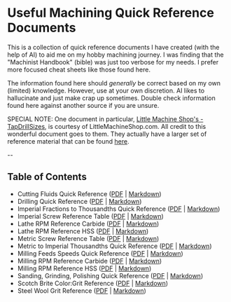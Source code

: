 # Useful Machining Quick Reference Documents

This is a collection of quick reference documents I have created (with the help of AI) to aid me on my hobby machining journey. I was finding that the "Machinist Handbook" (bible) was just too verbose for my needs. I prefer more focused cheat sheets like those found here.

The information found here should _generally_ be correct based on my own (limited) knowledge. However, use at your own discretion. AI likes to hallucinate and just make crap up sometimes. Double check information found here against another source if you are unsure.

SPECIAL NOTE: One document in particular, [Little Machine Shop's - TapDrillSizes](Little%20Machine%20Shop's%20-%20TapDrillSizes.pdf), is courtesy of LittleMachineShop.com. All credit to this wonderful document goes to them. They actually have a larger set of reference material that can be found [here](https://littlemachineshop.com/info/business_resources.php?ID=1343147249&CAT=1).

--

## Table of Contents

- Cutting Fluids Quick Reference ([PDF](Cutting%20Fluids%20Quick%20Reference.pdf) | [Markdown](md/Cutting%20Fluids%20Quick%20Reference.md))
- Drilling Quick Reference ([PDF](Drilling%20Quick%20Reference.pdf) | [Markdown](md/Drilling%20Quick%20Reference.md))
- Imperial Fractions to Thousandths Quick Reference ([PDF](Imperial%20Fractions%20to%20Thousandths%20Quick%20Reference.pdf) | [Markdown](md/Imperial%20Fractions%20to%20Thousandths%20Quick%20Reference.md))
- Imperial Screw Reference Table ([PDF](Imperial%20Screw%20Reference%20Table.pdf) | [Markdown](md/Imperial%20Screw%20Reference%20Table.md))
- Lathe RPM Reference Carbide ([PDF](Lathe%20RPM%20Reference%20Carbide.pdf) | [Markdown](md/Lathe%20RPM%20Reference%20Carbide.md))
- Lathe RPM Reference HSS ([PDF](Lathe%20RPM%20Reference%20HSS.pdf) | [Markdown](md/Lathe%20RPM%20Reference%20HSS.md))
- Metric Screw Reference Table ([PDF](Metric%20Screw%20Reference%20Table.pdf) | [Markdown](md/Metric%20Screw%20Reference%20Table.md))
- Metric to Imperial Thousandths Quick Reference ([PDF](Metric%20to%20Imperial%20Thousandths%20Quick%20Reference.pdf) | [Markdown](md/Metric%20to%20Imperial%20Thousandths%20Quick%20Reference.md))
- Milling Feeds Speeds Quick Reference ([PDF](Milling%20Feeds%20Speeds%20Quick%20Reference.pdf) | [Markdown](md/Milling%20Feeds%20Speeds%20Quick%20Reference.md))
- Milling RPM Reference Carbide ([PDF](Milling%20RPM%20Reference%20Carbide.pdf) | [Markdown](md/Milling%20RPM%20Reference%20Carbide.md))
- Milling RPM Reference HSS ([PDF](Milling%20RPM%20Reference%20HSS.pdf) | [Markdown](md/Milling%20RPM%20Reference%20HSS.md))
- Sanding, Grinding, Polishing Quick Reference ([PDF](Sanding,%20Grinding,%20Polishing%20Quick%20Reference.pdf) | [Markdown](md/Sanding,%20Grinding,%20Polishing%20Quick%20Reference.md))
- Scotch Brite Color:Grit Reference ([PDF](Scotch%20Brite%20Color%20and%20Grit%20Reference.pdf) | [Markdown](md/Scotch%20Brite%20Color:Grit%20Reference.md))
- Steel Wool Grit Reference ([PDF](Steel%20Wool%20Grit%20Reference.pdf) | [Markdown](md/Steel%20Wool%20Grit%20Reference.md))



